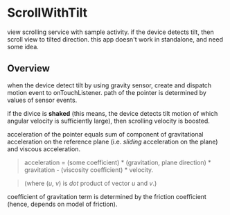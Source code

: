 # ScrollWithTilt
view scrolling service with sample activity. if the device detects tilt, then scroll view to tilted direction. 
this app doesn't work in standalone, and need some idea.

## Overview
when the device detect tilt by using gravity sensor, create and dispatch motion event to onTouchListener.
path of the pointer is determined by values of sensor events. 

if the divice is __shaked__ (this means, the device detects tilt motion of which angular velocity is sufficiently large), then scrolling velocity is boosted.

acceleration of the pointer equals sum of component of gravitational acceleration on the reference plane (i.e. _sliding_ acceleration on the plane) and viscous acceleration. 

> acceleration = (some coefficient) * (gravitation, plane direction) * gravitation - (viscosity coefficient) * velocity. 

> (where (_u_, _v_) is _dot_ product of vector _u_ and _v_.)

coefficient of gravitation term is determined by the friction coefficient (hence, depends on model of friction).
